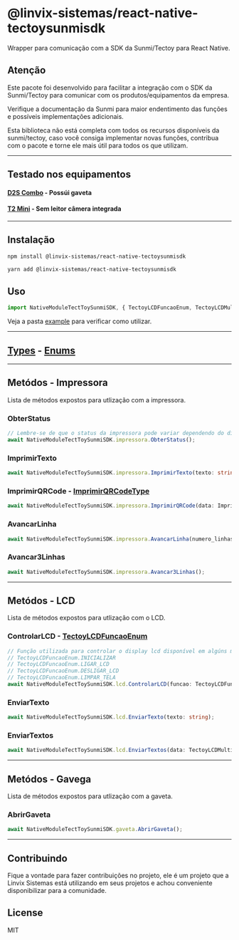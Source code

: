 # @linvix-sistemas/react-native-tectoysunmisdk
Wrapper para comunicação com a SDK da Sunmi/Tectoy para React Native.

## Atenção
Este pacote foi desenvolvido para facilitar a integração com o SDK da Sunmi/Tectoy para comunicar com os produtos/equipamentos da empresa.

Verifique a documentação da Sunmi para maior endentimento das funções e possíveis implementações adicionais.

Esta biblioteca não está completa com todos os recursos disponíveis da sunmi/tectoy, caso você consiga implementar novas funções, contribua com o pacote e torne ele mais útil para todos os que utilizam.

---

## Testado nos equipamentos
#### [D2S Combo](https://tectoyautomacao.com.br/produtos/terminais-pdv/pos-desktop-d2s-combo) - Possúi gaveta
#### [T2 Mini](https://tectoyautomacao.com.br/produtos/terminais-pdv/pdv-desktop-t2-mini) - Sem leitor câmera integrada

---

## Instalação

```sh
npm install @linvix-sistemas/react-native-tectoysunmisdk
```

```sh
yarn add @linvix-sistemas/react-native-tectoysunmisdk
```
## Uso

```js
import NativeModuleTectToySunmiSDK, { TectoyLCDFuncaoEnum, TectoyLCDMultiTextoType } from '@linvix-sistemas/react-native-tectoysunmisdk';
```

Veja a pasta [example](example/src/App.tsx) para verificar como utilizar.

---
## [Types](src/types/tectoysunmi-types.ts) - [Enums](src/enums/tectoysunmisdk-enum.ts) 
---

## Metódos - Impressora
Lista de métodos expostos para utlização com a impressora.

### ObterStatus
```ts
// Lembre-se de que o status da impressora pode variar dependendo do dispositivo utilizado pela tectoy, sempre verifique o manual.
await NativeModuleTectToySunmiSDK.impressora.ObterStatus();
```
### ImprimirTexto
```ts
await NativeModuleTectToySunmiSDK.impressora.ImprimirTexto(texto: string);
```
### ImprimirQRCode - [ImprimirQRCodeType](src/types/tectoysunmi-types.ts#L26)
```ts
await NativeModuleTectToySunmiSDK.impressora.ImprimirQRCode(data: ImprimirQRCodeType);
```
### AvancarLinha
```ts
await NativeModuleTectToySunmiSDK.impressora.AvancarLinha(numero_linhas = 5);
```
### Avancar3Linhas
```ts
await NativeModuleTectToySunmiSDK.impressora.Avancar3Linhas();
```
---

## Metódos - LCD
Lista de métodos expostos para utlização com o LCD.

### ControlarLCD - [TectoyLCDFuncaoEnum](src/enums/tectoysunmisdk-enum.ts#L1)
```ts
// Função utilizada para controlar o display lcd disponível em algúns modelos da tectoy/sunmi.
// TectoyLCDFuncaoEnum.INICIALIZAR
// TectoyLCDFuncaoEnum.LIGAR_LCD
// TectoyLCDFuncaoEnum.DESLIGAR_LCD
// TectoyLCDFuncaoEnum.LIMPAR_TELA
await NativeModuleTectToySunmiSDK.lcd.ControlarLCD(funcao: TectoyLCDFuncaoEnum);
```
### EnviarTexto
```ts
await NativeModuleTectToySunmiSDK.lcd.EnviarTexto(texto: string);
```
### EnviarTextos
```ts
await NativeModuleTectToySunmiSDK.lcd.EnviarTextos(data: TectoyLCDMultiTextoType);
```
---

## Metódos - Gavega
Lista de métodos expostos para utlização com a gaveta.

### AbrirGaveta
```ts
await NativeModuleTectToySunmiSDK.gaveta.AbrirGaveta();
```
---

## Contribuindo
Fique a vontade para fazer contribuições no projeto, ele é um projeto que a Linvix Sistemas está utilizando em seus projetos e achou conveniente disponibilizar para a comunidade.

## License

MIT
